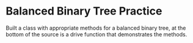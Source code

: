 # Balanced Binary Tree Practice
Built a class with appropriate methods for a balanced binary tree, at the bottom of the source is a drive function that demonstrates the methods.
